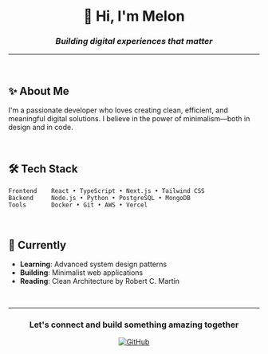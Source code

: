 <div align="center">
  
# 👋 Hi, I'm Melon

### *Building digital experiences that matter*

---

</div>

<br>

## ✨ About Me

I'm a passionate developer who loves creating clean, efficient, and meaningful digital solutions. I believe in the power of minimalism—both in design and in code.

<br>

## 🛠 Tech Stack

```
Frontend    React • TypeScript • Next.js • Tailwind CSS
Backend     Node.js • Python • PostgreSQL • MongoDB
Tools       Docker • Git • AWS • Vercel
```

<br>

## 🌱 Currently

- **Learning**: Advanced system design patterns
- **Building**: Minimalist web applications
- **Reading**: Clean Architecture by Robert C. Martin

<br>

---

<div align="center">
  
### Let's connect and build something amazing together

[![GitHub](https://img.shields.io/badge/GitHub-100000?style=for-the-badge&logo=github&logoColor=white)](https://github.com/officialmelon)

</div>